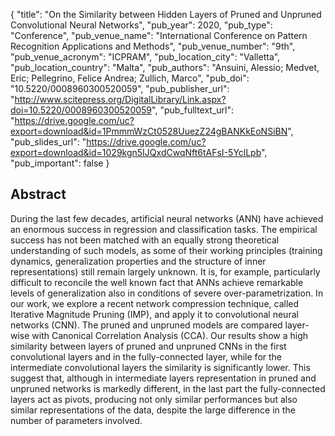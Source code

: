 {
  "title": "On the Similarity between Hidden Layers of Pruned and Unpruned Convolutional Neural Networks",
  "pub_year": 2020,
  "pub_type": "Conference",
  "pub_venue_name": "International Conference on Pattern Recognition Applications and Methods",
  "pub_venue_number": "9th",
  "pub_venue_acronym": "ICPRAM",
  "pub_location_city": "Valletta",
  "pub_location_country": "Malta",
  "pub_authors": "Ansuini, Alessio; Medvet, Eric; Pellegrino, Felice Andrea; Zullich, Marco",
  "pub_doi": "10.5220/0008960300520059",
  "pub_publisher_url": "http://www.scitepress.org/DigitalLibrary/Link.aspx?doi=10.5220/0008960300520059",
  "pub_fulltext_url": "https://drive.google.com/uc?export=download&id=1PmmmWzCt0528UuezZ24gBANKkEoNSiBN",
  "pub_slides_url": "https://drive.google.com/uc?export=download&id=1029kgn5IJQxdCwqNft6tAFsI-5YclLpb",
  "pub_important": false
}

## Abstract
During the last few decades, artificial neural networks (ANN) have achieved an enormous success in regression and classification tasks. The empirical success has not been matched with an equally strong theoretical understanding of such models, as some of their working principles (training dynamics, generalization properties and the structure of inner representations) still remain largely unknown. It is, for example, particularly difficult to reconcile the well known fact that ANNs achieve remarkable levels of generalization also in conditions of severe over-parametrization. In our work, we explore a recent network compression technique, called Iterative Magnitude Pruning (IMP), and apply it to convolutional neural networks (CNN). The pruned and unpruned models are compared layer-wise with Canonical Correlation Analysis (CCA). Our results show a high similarity between layers of pruned and unpruned CNNs in the first convolutional layers and in the fully-connected layer, while for the intermediate convolutional layers the similarity is significantly lower. This suggest that, although in intermediate layers representation in pruned and unpruned networks is markedly different, in the last part the fully-connected layers act as pivots, producing not only similar performances but also similar representations of the data, despite the large difference in the number of parameters involved.

